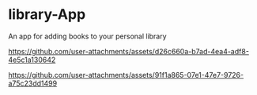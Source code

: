 # library-App
An app for adding books to your personal library

https://github.com/user-attachments/assets/d26c660a-b7ad-4ea4-adf8-4e5c1a130642

https://github.com/user-attachments/assets/91f1a865-07e1-47e7-9726-a75c23dd1499
